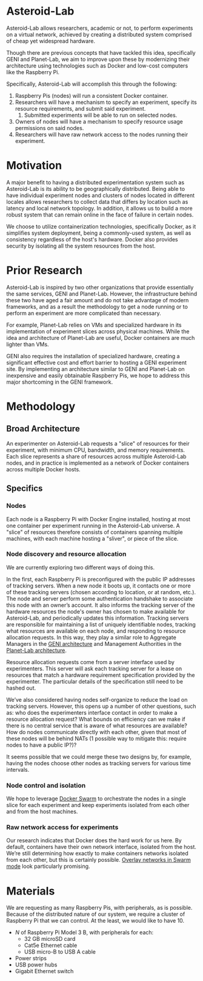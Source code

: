 # Asteroid-Lab

Asteroid-Lab allows researchers, academic or not, to perform experiments on a virtual network, achieved by creating a distributed system comprised of cheap yet widespread hardware.

Though there are previous concepts that have tackled this idea, specifically GENI and Planet-Lab, we aim to improve upon these by modernizing their architecture using technologies such as Docker and low-cost computers like the Raspberry Pi.

Specifically, Asteroid-Lab will accomplish this through the following:

1. Raspberry Pis (nodes) will run a consistent Docker container.
2. Researchers will have a mechanism to specify an experiment, specify its resource requirements, and submit said experiment.
    1. Submitted experiments will be able to run on selected nodes.
3. Owners of nodes will have a mechanism to specify resource usage permissions on said nodes.
4. Researchers will have raw network access to the nodes running their experiment.

# Motivation

A major benefit to having a distributed experimentation system such as Asteroid-Lab is its ability to be geographically distributed. Being able to have individual experiment nodes and clusters of nodes located in different locales allows researchers to collect data that differs by location such as latency and local network topology. In addition, it allows us to build a more robust system that can remain online in the face of failure in certain nodes.

We choose to utilize containerization technologies, specifically Docker, as it simplifies system deployment, being a commonly-used system, as well as consistency regardless of the host's hardware. Docker also provides security by isolating all the system resources from the host.

# Prior Research

Asteroid-Lab is inspired by two other organizations that provide essentially the same services, GENI and Planet-Lab. However, the infrastructure behind these two have aged a fair amount and do not take advantage of modern frameworks, and as a result the methodology to get a node running or to perform an experiment are more complicated than necessary.

For example, Planet-Lab relies on VMs and specialized hardware in its implementation of experiment slices across physical machines. While the idea and architecture of Planet-Lab are useful, Docker containers are much lighter than VMs.

GENI also requires the installation of specialized hardware, creating a significant effective cost and effort barrier to hosting a GENI experiment site. By implementing an architecture similar to GENI and Planet-Lab on inexpensive and easily obtainable Raspberry Pis, we hope to address this major shortcoming in the GENI framework.

# Methodology

## Broad Architecture

An experimenter on Asteroid-Lab requests a "slice" of resources for their experiment, with minimum CPU, bandwidth, and memory requirements. Each slice represents a share of resources across multiple Asteroid-Lab nodes, and in practice is implemented as a network of Docker containers across multiple Docker hosts.

## Specifics

### Nodes
Each node is a Raspberry Pi with Docker Engine installed, hosting at most one container per experiment running in the Asteroid-Lab universe. A "slice" of resources therefore consists of containers spanning multiple machines, with each machine hosting a "sliver", or piece of the slice. 

### Node discovery and resource allocation
We are currently exploring two different ways of doing this.

In the first, each Raspberry Pi is preconfigured with the public IP addresses of tracking servers. When a new node it boots up, it contacts one or more of these tracking servers (chosen according to location, or at random, etc.). The node and server perform some authentication handshake to associate this node with an owner’s account. It also informs the tracking server of the hardware resources the node's owner has chosen to make available for Asteroid-Lab, and periodically updates this information. Tracking servers are responsible for maintaining a list of uniquely identifiable nodes, tracking what resources are available on each node, and responding to resource allocation requests. In this way, they play a similar role to Aggregate Managers in the [GENI architecture](http://www.geni.net/documentation/geni-architecture/) and Management Authorities in the [Planet-Lab architecture](https://www.planet-lab.org/files/pdn/PDN-06-031/pdn-06-031.pdf).

Resource allocation requests come from a server interface used by experimenters. This server will ask each tracking server for a lease on resources that match a hardware requirement specification provided by the experimenter. The particular details of the specification still need to be hashed out.

We’ve also considered having nodes self-organize to reduce the load on tracking servers. However, this opens up a number of other questions, such as: who does the experimenters interface contact in order to make a resource allocation request? What bounds on efficiency can we make if there is no central service that is aware of what resources are available? How do nodes communicate directly with each other, given that most of these nodes will be behind NATs (1 possible way to mitigate this: require nodes to have a public IP?)?

It seems possible that we could merge these two designs by, for example, having the nodes choose other nodes as tracking servers for various time intervals.

### Node control and isolation
We hope to leverage [Docker Swarm](https://docs.docker.com/engine/swarm/) to orchestrate the nodes in a single slice for each experiment and keep experiments isolated from each other and from the host machines.

### Raw network access for experiments
Our research indicates that Docker does the hard work for us here. By default, containers have their own network interface, isolated from the host. We’re still determining how exactly to make containers networks isolated from each other, but this is certainly possible. [Overlay networks in Swarm mode](https://docs.docker.com/engine/userguide/networking/#/an-overlay-network-with-docker-engine-swarm-mode) look particularly promising.

# Materials

We are requesting as many Raspberry Pis, with peripherals, as is possible. Because of the distributed nature of our system, we require a cluster of Raspberry Pi that we can control. At the least, we would like to have 10.

- $N$ of Raspberry Pi Model 3 B, with peripherals for each:
    - 32 GB microSD card
    - Cat5e Ethernet cable
    - USB micro-B to USB A cable
- Power strips
- USB power hubs
- Gigabit Ethernet switch

